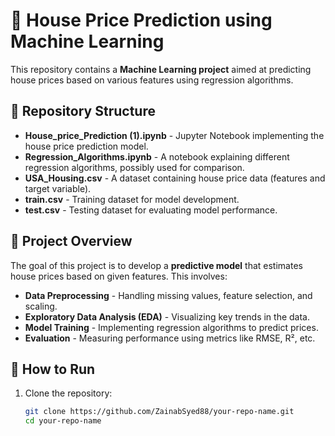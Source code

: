 # 🏡 House Price Prediction using Machine Learning  

This repository contains a **Machine Learning project** aimed at predicting house prices based on various features using regression algorithms.  

## 📂 Repository Structure  

- **House_price_Prediction (1).ipynb** - Jupyter Notebook implementing the house price prediction model.  
- **Regression_Algorithms.ipynb** - A notebook explaining different regression algorithms, possibly used for comparison.  
- **USA_Housing.csv** - A dataset containing house price data (features and target variable).  
- **train.csv** - Training dataset for model development.  
- **test.csv** - Testing dataset for evaluating model performance.  

## 📌 Project Overview  

The goal of this project is to develop a **predictive model** that estimates house prices based on given features. This involves:  
- **Data Preprocessing** - Handling missing values, feature selection, and scaling.  
- **Exploratory Data Analysis (EDA)** - Visualizing key trends in the data.  
- **Model Training** - Implementing regression algorithms to predict prices.  
- **Evaluation** - Measuring performance using metrics like RMSE, R², etc.  

## 🚀 How to Run  

1. Clone the repository:  
   ```bash
   git clone https://github.com/ZainabSyed88/your-repo-name.git
   cd your-repo-name
